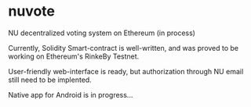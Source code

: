 # nuvote
NU decentralized voting system on Ethereum (in process)

Currently, Solidity Smart-contract is well-written, and was proved to be working on Ethereum's RinkeBy Testnet.

User-friendly web-interface is ready, but authorization through NU email still need to be implented.

Native app for Android is in progress...
